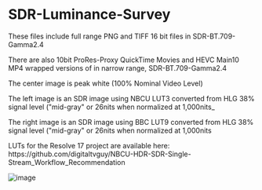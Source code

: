 # SDR-Luminance-Survey

<p>These files include full range PNG and TIFF 16 bit files in SDR-BT.709-Gamma2.4</p>

<p>There are also 10bit ProRes-Proxy QuickTime Movies and HEVC Main10 MP4 wrapped versions of in narrow range, SDR-BT.709-Gamma2.4</p> 
 
<p>The center image is peak white (100% Nominal Video Level)</p>

<p>The left image is an SDR image using NBCU LUT3 converted from HLG 38% signal level ("mid-gray" or 26nits when normalized at 1,000nits_</p>
 
<p>The right image is an SDR image using BBC LUT9 converted from HLG 38% signal level ("mid-gray" or 26nits when normalized at 1,000nits</p>

<p>LUTs for the Resolve 17 project are available here: https://github.com/digitaltvguy/NBCU-HDR-SDR-Single-Stream_Workflow_Recommendation</p>

![image](https://user-images.githubusercontent.com/1738616/172975841-59ecd394-7198-46df-b542-154eff20601c.png)

